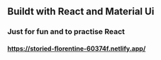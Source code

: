 ## Buildt with React and Material Ui
### Just for fun and to practise React
#### https://storied-florentine-60374f.netlify.app/
